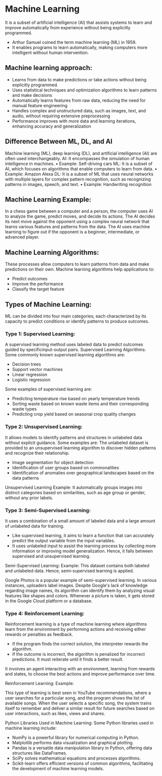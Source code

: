 # Machine Learning
It is a subset of artificial intelligence (AI) that assists systems to learn and improve automatically from experience without being explicitly programmed.
- Arthur Samuel coined the term machine learning (ML) in 1959.
- It enables programs to learn automatically, making computers more intelligent without human intervention.

## Machine learning approach:

- Learns from data to make predictions or take actions without being explicitly programmed.
- Uses statistical techniques and optimization algorithms to learn patterns and make decisions
- Automatically learns features from raw data, reducing the need for manual feature engineering
- Handles complex and unstructured data, such as images, text, and audio, without requiring extensive preprocessing
- Performance improves with more data and learning iterations, enhancing accuracy and generalization

## Difference Between ML, DL, and AI

Machine learning (ML), deep learning (DL), and artificial intelligence (AI) are often used interchangeably.
AI: It encompasses the simulation of human intelligence in machines.
• Example: Self-driving cars
ML: It is a subset of AI, which focuses on algorithms that enable computers to learn from data.
• Example: Amazon Alexa
DL: It is a subset of ML that uses neural networks with multiple layers for complex pattern recognition, such as recognizing patterns in images, speech, and text.
• Example: Handwriting recognition


## Machine Learning Example:

In a chess game between a computer and a person, the computer uses AI to analyze the game, predict moves, and decide its actions.
The AI decides its next move against the opponent using a complex neural network that learns various features and patterns from the data.
The AI uses machine learning to figure out if the opponent is a beginner, intermediate, or advanced player.

## Machine Learning Algorithms: 
These processes allow computers to learn patterns from data and make predictions on their own.
Machine learning algorithms help applications to:
- Predict outcomes
- Improve the performance
- Classify the target feature

## Types of Machine Learning:

ML can be divided into four main categories; each characterized by its capacity to predict conditions or identify patterns to produce outcomes.

### Type 1: Supervised Learning:

A supervised learning method uses labeled data to predict outcomes guided by specificinput-output pairs.
Supervised Learning Algorithms: 
Some commonly known supervised learning algorithms are:
- Decision trees
- Support vector machines
- Linear regression
- Logistic regression

Some examples of supervised learning are:
- Predicting temperature rise based on yearly temperature trends
- Sorting waste based on known waste items and their corresponding waste types 
- Predicting crop yield based on seasonal crop quality changes

### Type 2: Unsupervised Learning:

It allows models to identify patterns and structures in unlabeled data without explicit guidance.
Some examples are:
The unlabeled dataset is provided to an unsupervised learning algorithm to discover hidden patterns and recognize their relationship.
- Image segmentation for object detection
- Identification of user groups based on commonalities
- Identification of anomalies over geographical landscapes based on the data patterns

Unsupervised Learning Example:
It automatically groups images into distinct categories based on similarities, such as age group or gender, without any prior labels.

### Type 3: Semi-Supervised Learning:

It uses a combination of a small amount of labeled data and a large amount of unlabeled data for training.
- Like supervised learning, it aims to learn a function that can accurately predict the output variable from the input variables.
- It uses unlabeled input to assist the learning process by collecting more information or improving model generalization.
Hence, it falls between supervised and unsupervised learning.

Semi-Supervised Learning: Example: 
This dataset contains both labeled and unlabeled data. Hence, semi-supervised learning is applied.

Google Photos is a popular example of semi-supervised learning.
In various instances, uploaders label images. Despite Google's lack of knowledge regarding image names, its algorithm can identify them by analyzing visual features like shapes and colors.
Whenever a picture is taken, it gets stored in the Google Cloud platform or a database.

### Type 4: Reinforcement Learning:
Reinforcement learning is a type of machine learning where algorithms learn from the environment by performing actions and receiving either rewards or penalties as feedback.
- If the program finds the correct solution, the interpreter rewards the algorithm.
- If the outcome is incorrect, the algorithm is penalized for incorrect predictions. It must reiterate until it finds a better result.

It involves an agent interacting with an environment, learning from rewards and states, to choose the best actions and improve performance over time.

Reinforcement Learning: Example:

This type of learning is best seen in YouTube recommendations, where a user searches for a particular song, and the program shows the list of available songs.
When the user selects a specific song, the system trains itself to remember and deliver a similar result for future searches based on user interactions, such as likes, views and shares.

Python Libraries Used in Machine Learning: 
Some Python libraries used in machine learning include:
- NumPy is a powerful library for numerical computing in Python.
- Matplotlib performs data visualization and graphical plotting.
- Pandas is a versatile data manipulation library in Python, offering data structures like DataFrames.
- SciPy solves mathematical equations and processes algorithms.
- Scikit-learn offers efficient versions of common algorithms, facilitating the development of machine learning models.


